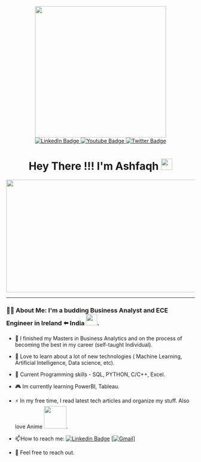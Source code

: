 <div id="header" align="center">
  <img src="https://media.giphy.com/media/eemPC4yhITcTm/giphy.gif" width="350"/>
</div>
<div id="badges" align="center">
  <a href="https://www.linkedin.com/in/mohammed-ashfaqh-3364921aa/">
    <img src="https://img.shields.io/badge/LinkedIn-blue?style=for-the-badge&logo=linkedin&logoColor=white" alt="LinkedIn Badge"/>
  </a>
  <a href="https://instagram.com/ashfaqh_r8?utm_source=qr&igshid=ZDc4ODBmNjlmNQ%3D%3D">
    <img src="https://img.shields.io/badge/Instagram-red?style=for-the-badge&logo=youtube&logoColor=white" alt="Youtube Badge"/>
  </a>
  <a href="https://twitter.com/Ash_md_?t=U-V8CpJxzTnMKUlpLSVK6Q&s=09">
    <img src="https://img.shields.io/badge/Twitter-blue?style=for-the-badge&logo=twitter&logoColor=white" alt="Twitter Badge"/>
  </a>
</div>
<!--
<div align="center">
<img  src="https://komarev.com/ghpvc/?username=Ashfaqh-R8&style=plastic&color=blue" alt="center"/>
</div>
-->
<h1 align="center">
  Hey There !!! I'm Ashfaqh 
  <img src="https://media.giphy.com/media/hvRJCLFzcasrR4ia7z/giphy.gif" width="30px"/>
</h1>

<div align="center">
  <img src="https://media.giphy.com/media/dWesBcTLavkZuG35MI/giphy.gif" width="600" height="300"/>
</div>

---

### :man_technologist: About Me: I'm a budding Business Analyst and ECE Engineer in Ireland :arrow_left: India  <img src="https://media.giphy.com/media/WUlplcMpOCEmTGBtBW/giphy.gif" width="30">.

- :telescope: I finished my Masters in Business Analytics and on the process of becoming the best in my career (self-taught Individual).

- :seedling: Love to learn about a lot of new technologies ( Machine Learning, Artificial Intelligence, Data science, etc).
  
- :game_die: Current Programming skills - SQL, PYTHON, C/C++, Excel.
  
- :video_game:  Im currently learning PowerBI, Tableau.

- :zap: In my free time, I read latest tech articles and organize my stuff. Also love Anime <img src="https://media.giphy.com/media/12775LeUHMZjNu/giphy.gif" width="60">.

- :mailbox:How to reach me: [![Linkedin Badge](https://img.shields.io/badge/-Ashfaqh-blue?style=plastic&logo=Linkedin&logoColor=white)](https://www.linkedin.com/in/mohammed-ashfaqh-3364921aa/)  <a href = "mailto: ashfaqhmd1711@gmail.com">[![Gmail](https://img.shields.io/badge/Gmail-D14836?style=plastic&logo=gmail&logoColor=white)]</a>
- :handshake: Feel free to reach out. 

<!---
Ashfaqh-R8/Ashfaqh-R8 is a ✨ special ✨ repository because its `README.md` (this file) appears on your GitHub profile.
You can click the Preview link to take a look at your changes.
--->
